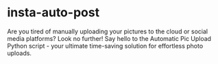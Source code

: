 # insta-auto-post
Are you tired of manually uploading your pictures to the cloud or social media platforms? Look no further! Say hello to the Automatic Pic Upload Python script - your ultimate time-saving solution for effortless photo uploads.
